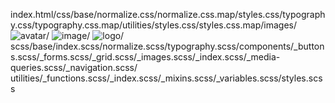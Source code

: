 index.html/css/base/normalize.css/normalize.css.map/styles.css/typography.css/typography.css.map/utilities/styles.css/styles.css.map/images/![avatar](https://user-images.githubusercontent.com/99840614/187261496-08869ec7-700d-4d94-b947-ca52120019bd.png)/
![image](https://user-images.githubusercontent.com/99840614/187261678-fb20c940-fdd1-4148-b6f6-4fdaf280e10c.png)/
![logo](https://user-images.githubusercontent.com/99840614/187261732-823dcbdd-afc2-495c-bbcb-3cff7cf99e93.png)/
scss/base/index.scss/normalize.scss/typography.scss/components/_buttons.scss/_forms.scss/_grid.scss/_images.scss/_index.scss/_media-queries.scss/_navigation.scss/
utilities/_functions.scss/_index.scss/_mixins.scss/_variables.scss/styles.scss
